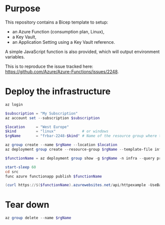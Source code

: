 # Purpose

This repository contains a Bicep template to setup:
- an Azure Function (consumption plan, Linux), 
- a Key Vault,
- an Application Setting using a Key Vault reference.

A simple JavaScript function is also provided, which will output environment variables.

This is to reproduce the issue tracked here: https://github.com/Azure/Azure-Functions/issues/2248.

# Deploy the infrastructure

```powershell
az login

$subscription = "My Subscription"
az account set --subscription $subscription

$location     = "West Europe"
$kind         = "linux"            # or windows
$rgName       = "frbar-2248-$kind" # Name of the resource group where to deploy

az group create --name $rgName --location $location
az deployment group create --resource-group $rgName --template-file infra.bicep --mode complete --parameters kind=$kind

$functionName = az deployment group show -g $rgName -n infra --query properties.outputs.functionName.value -otsv

start-sleep 60
cd src
func azure functionapp publish $functionName

(curl https://$($functionName).azurewebsites.net/api/httpexample -UseBasicParsing).Content

```

# Tear down

```powershell
az group delete --name $rgName
```
